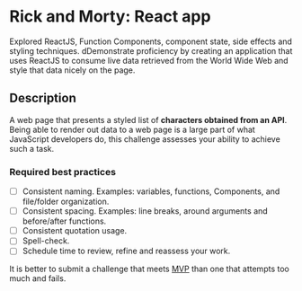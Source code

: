 # Rick and Morty: React app

Explored ReactJS, Function Components, component state, side effects and styling techniques. dDemonstrate proficiency by creating an application that uses ReactJS to consume live data retrieved from the World Wide Web and style that data nicely on the page.

## Description

A web page that presents a styled list of **characters obtained from an API**. Being able to render out data to a web page is a large part of what JavaScript developers do, this challenge assesses your ability to achieve such a task.

### Required best practices

- [ ] Consistent naming. Examples: variables, functions, Components, and file/folder organization.
- [ ] Consistent spacing. Examples: line breaks, around arguments and before/after functions.
- [ ] Consistent quotation usage.
- [ ] Spell-check.
- [ ] Schedule time to review, refine and reassess your work.

It is better to submit a challenge that meets [MVP](https://en.wikipedia.org/wiki/Minimum_viable_product) than one that attempts too much and fails.

